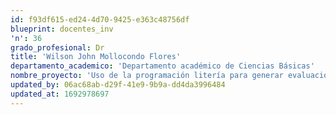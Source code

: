 ```yaml
---
id: f93df615-ed24-4d70-9425-e363c48756df
blueprint: docentes_inv
'n': 36
grado_profesional: Dr
title: 'Wilson John Mollocondo Flores'
departamento_academico: 'Departamento académico de Ciencias Básicas'
nombre_proyecto: 'Uso de la programación litería para generar evaluaciones dinámicas en los cursos de estadística Abancay 2018'
updated_by: 06ac68ab-d29f-41e9-9b9a-dd4da3996484
updated_at: 1692978697
---
```

